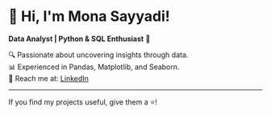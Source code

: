 # 👋 Hi, I'm Mona Sayyadi!
**Data Analyst | Python & SQL Enthusiast** 🚀  

🔍 Passionate about uncovering insights through data.  
📊 Experienced in Pandas, Matplotlib, and Seaborn.  
📩 Reach me at: [LinkedIn](www.linkedin.com/in/sayyadi-mona)  

---
If you find my projects useful, give them a ⭐!
